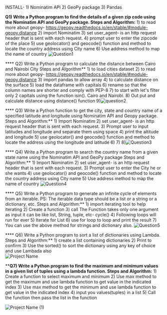 INSTALL- 
        1) Nominatim API
        2) GeoPy package
        3) Pandas
        
        
 ****Q1)** Write a Python program to find the details of a given zip code using the Nominatim API and GeoPy package.
    Steps and Algorithm:**
              1) to read more about geopy- https://geopy.readthedocs.io/en/stable/#module-geopy.distance
              2) import Nominatim
              3) set user_agent- is an http request header that is sent with each request.
              4) prompt user to enter the zipcode of the place
              5) use geolocator() and geocode() function and method to locate the country address using City name
              6) Use address method to map the name of country
              ![Question1](https://user-images.githubusercontent.com/60142434/123508489-7eff1d00-d678-11eb-99f5-1fa84b2ac03a.gif)

 
 
 

 **** Q2) Write a Python program to calculate the distance between Cairo and Nairobi City
    Steps and Algorithm**
                  1) to load cities dataset
                  2) to read more about geopy- https://geopy.readthedocs.io/en/stable/#module-geopy.distance
                  3) import pandas to allow array
                  4) to calculate distance on the surface
                  5) load the dataframe with capitals
                  6) rename so that the column names are shorter and comply with PEP-8
                  7) to start with let's filter only 2 capitals using the function isin(). Cairo and Nairobi.
                  8) Out put and calculate distance using distance() function
                  9)![question2](https://user-images.githubusercontent.com/60142434/123508498-87efee80-d678-11eb-9066-9dbc6bac4076.gif)

                  
                  
**** Q3) Write a Python function to get the city, state and country name of a specified latitude and longitude using Nominatim API and Geopy package.
          Steps and Algorithm:**
                      1) Import Nominatim
                      2) set user_agent- is an http request header that is sent with each request.
                      3) Prompt user to input latitudes and longitude and separate them using space
                      4) print the altitude and longitude
                      5) use geolocator() and geocode() function and method to locate the address using the longitude and latitude
                      6)
                      7)
                      8)![Question3](https://user-images.githubusercontent.com/60142434/123508504-8cb4a280-d678-11eb-959d-0657aa2dce5f.gif)

                      
                      
**** Q4) Write a Python program to search the country name from a given state name using the Nominatim API and GeoPy package
         Steps and Algorithm:**
                      1) Import Nominatim
                      2) set user_agent- is an http request header that is sent with each request.
                      3) Prompt user to enter the City he or she wants
                      4) use geolocator() and geocode() function and method to locate the country address using City name
                      5) Use address method to map the name of country
                      ![Question4](https://user-images.githubusercontent.com/60142434/123508509-9211ed00-d678-11eb-9044-dd56935f5bf6.gif)

                      
                      
**** Q5) Write a Python program to generate an infinite cycle of elements from an iterable. PS: The iterable data type should be a list or a string or a dictionary, etc.
         Steps and Algorithm:**
                      1) import iterating tool to help iterating
                      2) Create a function
                      3) call The Function takes only one argument as input it can be like list, String, tuple, etc- cycle()
                      4) Following  loops will run for ever
                      5) Iterate for List
                      6) use for loop to loop and print the result
                      7) You can use the above method for strings and dictionary also.
                   ![Question5](https://user-images.githubusercontent.com/60142434/123508514-96d6a100-d678-11eb-8058-ca13121fa130.gif)

                  
                      
                      
                      
**** Q6) Write a Python program to sort a list of dictionaries using Lambda.
         Steps and Algorithm:**
                      1) create a list containing dictionaries
                      2) Print to confirm
                      3) Use the sorted() to sort the dictionary using any key of choice and use Lambada also                      
                   ![Project Name](https://user-images.githubusercontent.com/60142434/123508638-427ff100-d679-11eb-836a-0fa9aeeee4d1.gif)


                      
                      
                      
****Q7) Write a Python program to find the maximum and minimum values in a given list of tuples using a lambda function.
        Steps and Algorithm:**
                      1) Create a function to select maximum and minimum
                      2) Use max method to get the maximum and use lambda function to get value in the indicated index
                      3) Use max method to get the minimum and use lambda function to get value in the indicated index
                      4) input you values(tuples) in a list
                      5) Call the function then pass the list in the function
                      
                      
 ![Project Name (1)](https://user-images.githubusercontent.com/60142434/123508641-4744a500-d679-11eb-953b-96bec663966b.gif)

                      
  
